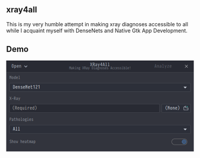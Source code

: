 ## xray4all

This is my very humble attempt in making xray diagnoses accessible to all while I acquaint myself with DenseNets and Native Gtk App Development.

## Demo

<p align="center">
  <img src="demo.png">
</p>
